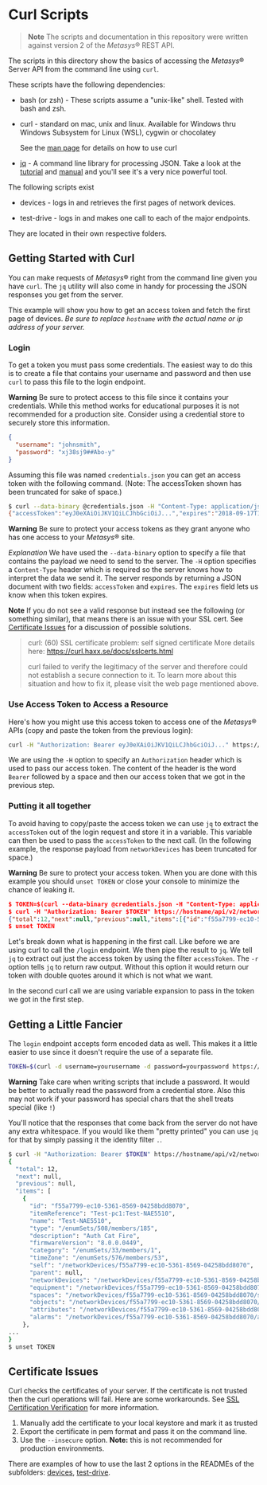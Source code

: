 # Curl Scripts

> **Note** The scripts and documentation in this repository were written against version 2 of the *Metasys*® REST API.

The scripts in this directory show the basics of accessing
the *Metasys*® Server API from the command line using `curl`.

These scripts have the following dependencies:

* bash (or zsh) - These scripts assume a "unix-like" shell. Tested with bash and zsh.
* curl - standard on mac, unix and linux. Available for Windows
  thru Windows Subsystem for Linux (WSL), cygwin or chocolatey

    See the [man page](https://curl.haxx.se/docs/manpage.html) for details on how to use curl
* [jq](https://stedolan.github.io/jq/download/) - A command line library for processing  JSON. Take a look at the [tutorial](https://stedolan.github.io/jq/tutorial/) and [manual](https://stedolan.github.io/jq/manual/) and you'll see it's a very nice powerful tool.

The following scripts exist

* devices - logs in and retrieves the first pages of network devices.

* test-drive - logs in and makes one call to each of the major endpoints.

They are located in their own respective folders.

## Getting Started with Curl

You can make requests of *Metasys*® right from the command line given you have `curl`. The `jq` utility
will also come in handy for processing the JSON responses you get from the server.

This example will show you how to get an access token and fetch the first page of devices.
*Be sure to replace `hostname` with the actual name or ip address of your server.*

### Login

To get a token you must pass some credentials. The easiest way to do this is to create a file
that contains your username and password and then use `curl` to pass this file to the login endpoint.

**Warning** Be sure to protect access to this file since it contains your credentials. While this
method works for educational purposes it is not recommended for a production site. Consider using a credential store to securely store this information.

```json
{
  "username": "johnsmith",
  "password": "xj38sj9##Abo-y"
}
```

Assuming this file was named `credentials.json` you can get an access token with the following command.
(Note: The accessToken shown has been truncated for sake of space.)

```bash
$ curl --data-binary @credentials.json -H "Content-Type: application/json" https://hostname/api/v2/login
{"accessToken":"eyJ0eXAiOiJKV1QiLCJhbGciOiJ...","expires":"2018-09-17T19:38:58Z"}
```

**Warning** Be sure to protect your access tokens as they grant anyone who has one access to your *Metasys*® site.

*Explanation* We have used the `--data-binary` option to specify a file that contains the payload we need to send to the server. The `-H` option specifies a `Content-Type` header
which is required so the server knows how to interpret the data we send it. The server responds by returning
a JSON document with two fields: `accessToken` and `expires`. The `expires` field lets us know when this token expires.

**Note** If you do not see a valid response but instead see the following (or something similar), that means there is an issue with your SSL cert. See [Certificate Issues](#certificate-issues) for a discussion of possible solutions.

> curl: (60) SSL certificate problem: self signed certificate
> More details here: https://curl.haxx.se/docs/sslcerts.html
>
> curl failed to verify the legitimacy of the server and therefore could not
> establish a secure connection to it. To learn more about this situation and
> how to fix it, please visit the web page mentioned above.

### Use Access Token to Access a Resource

Here's how you might use this access token to access one of the *Metasys*® APIs (copy and paste the token from the previous login):

```bash
curl -H "Authorization: Bearer eyJ0eXAiOiJKV1QiLCJhbGciOiJ..." https://hostname/api/v2/networkDevices
```

We are using the `-H` option to specify an `Authorization` header which is used to pass our access token.
The content of the header is the word `Bearer` followed by a space and then our access token that we got in the previous step.

### Putting it all together

To avoid having to copy/paste the access token we can use `jq` to extract the `accessToken` out of the
login request and store it in a variable. This variable can then be used to pass the `accessToken`
to the next call. (In the following example, the response payload from `networkDevices` has been truncated
for space.)

**Warning** Be sure to protect your access token. When you are done with this example you should `unset TOKEN` or close your console to minimize the chance of leaking it.

```json
$ TOKEN=$(curl --data-binary @credentials.json -H "Content-Type: application/json" https://hostname/api/v2/login | jq -r .accessToken)
$ curl -H "Authorization: Bearer $TOKEN" https://hostname/api/v2/networkDevices
{"total":12,"next":null,"previous":null,"items":[{"id":"f55a7799-ec10-5361-8569-04258bdd8070","itemReference":"Test-pc1:Test-NAE5510","name":"Test-NAE5510","type":"/enumSets/508/members/185","description":"Auth Cat Fire","firmwareVersion":"8.0.0.0449","category":"/enumSets/33/members/1","timeZone":"/enumSets/576/members/53","self":"/networkDevices/f55a7799-ec10-5361-8569-04258bdd8070","parent":null,"networkDevices":"/networkDevices/f55a7799-ec10-5361-8569-04258bdd8070/networkDevices","equipment":"/networkDevices/f55a7799-ec10-5361-8569-04258bdd8070/equipment","spaces":"/networkDevices/f55a7799-ec10-5361-8569-04258bdd8070/spaces","objects":"/networkDevices/f55a7799-ec10-5361-8569-04258bdd8070/objects","attributes":"/networkDevices/f55a7799-ec10-5361-8569-04258bdd8070/attributes","alarms":"/networkDevices/f55a7799-ec10-5361-8569-04258bdd8070/alarms"},...]}
$ unset TOKEN
```

Let's break down what is happening in the first call. Like before we are using curl to call the
`/login` endpoint. We then pipe the result to `jq`. We tell `jq` to extract out just the access token
by using the filter `accessToken`. The `-r` option tells `jq` to return raw output. Without this option
it would return our token with double quotes around it which is not what we want.

In the second curl call we are using variable expansion to pass in the token we got in the first step.

## Getting a Little Fancier

The `login` endpoint accepts form encoded data as well. This makes it a little easier to use since it
doesn't require the use of a separate file.

```sh
TOKEN=$(curl -d username=yourusername -d password=yourpassword https://hostname/api/v2/login | jq -r .accessToken)
```

**Warning** Take care when writing scripts that include a password. It would be better to actually read the password from a credential store. Also this may not work if your password has special chars that the shell treats special (like `!`)

You'll notice that the responses that come back from the server do not have any extra whitespace. If you would like
them "pretty printed" you can use `jq` for that by simply passing it the identity filter `.`.

```sh
$ curl -H "Authorization: Bearer $TOKEN" https://hostname/api/v2/networkDevices | jq .
{
  "total": 12,
  "next": null,
  "previous": null,
  "items": [
    {
      "id": "f55a7799-ec10-5361-8569-04258bdd8070",
      "itemReference": "Test-pc1:Test-NAE5510",
      "name": "Test-NAE5510",
      "type": "/enumSets/508/members/185",
      "description": "Auth Cat Fire",
      "firmwareVersion": "8.0.0.0449",
      "category": "/enumSets/33/members/1",
      "timeZone": "/enumSets/576/members/53",
      "self": "/networkDevices/f55a7799-ec10-5361-8569-04258bdd8070",
      "parent": null,
      "networkDevices": "/networkDevices/f55a7799-ec10-5361-8569-04258bdd8070/networkDevices",
      "equipment": "/networkDevices/f55a7799-ec10-5361-8569-04258bdd8070/equipment",
      "spaces": "/networkDevices/f55a7799-ec10-5361-8569-04258bdd8070/spaces",
      "objects": "/networkDevices/f55a7799-ec10-5361-8569-04258bdd8070/objects",
      "attributes": "/networkDevices/f55a7799-ec10-5361-8569-04258bdd8070/attributes",
      "alarms": "/networkDevices/f55a7799-ec10-5361-8569-04258bdd8070/alarms"
    },
...
}
$ unset TOKEN
```

## Certificate Issues

Curl checks the certificates of your server. If the certificate is not trusted then the curl operations will fail. Here are some workarounds. See [SSL Certification Verification](https://curl.haxx.se/docs/sslcerts.html) for more information.

1. Manually add the certificate to your local keystore and mark it as trusted
2. Export the certificate in pem format and pass it on the command line.
3. Use the `--insecure` option. **Note:** this is not recommended for production environments.

There are examples of how to use the last 2 options in the READMEs of the subfolders: [devices](./devices/README.md#certificate-issues), [test-drive](./test-drive/README.md#certificate-issues).
